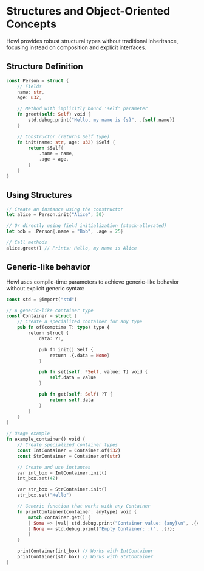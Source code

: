 # Structures and Object-Oriented Concepts

Howl provides robust structural types without traditional inheritance, focusing instead on composition and explicit interfaces.

## Structure Definition

```rust
const Person = struct {
    // Fields
    name: str,
    age: u32,

    // Method with implicitly bound 'self' parameter
    fn greet(self: Self) void {
        std.debug.print("Hello, my name is {s}", .{self.name})
    }

    // Constructor (returns Self type)
    fn init(name: str, age: u32) $Self {
        return $Self{
            .name = name,
            .age = age,
        }
    }
}
```

## Using Structures

```rust
// Create an instance using the constructor
let alice = Person.init("Alice", 30)

// Or directly using field initialization (stack-allocated)
let bob = .Person{.name = "Bob", .age = 25}

// Call methods
alice.greet() // Prints: Hello, my name is Alice
```

## Generic-like behavior

Howl uses compile-time parameters to achieve generic-like behavior without explicit generic syntax:

```rust
const std = @import("std")

// A generic-like container type
const Container = struct {
    // Create a specialized container for any type
    pub fn of(comptime T: type) type {
        return struct {
            data: ?T,

            pub fn init() Self {
                return .{.data = None}
            }

            pub fn set(self: *Self, value: T) void {
                self.data = value
            }

            pub fn get(self: Self) ?T {
                return self.data
            }
        }
    }
}

// Usage example
fn example_container() void {
    // Create specialized container types
    const IntContainer = Container.of(i32)
    const StrContainer = Container.of(str)

    // Create and use instances
    var int_box = IntContainer.init()
    int_box.set(42)

    var str_box = StrContainer.init()
    str_box.set("Hello")

    // Generic function that works with any Container
    fn printContainer(container: anytype) void {
        match container.get() {
        | Some => |val| std.debug.print("Container value: {any}\n", .{val })
        | None => std.debug.print("Empty Container: :(", .{});
        }
    }

    printContainer(int_box) // Works with IntContainer
    printContainer(str_box) // Works with StrContainer
}
```
